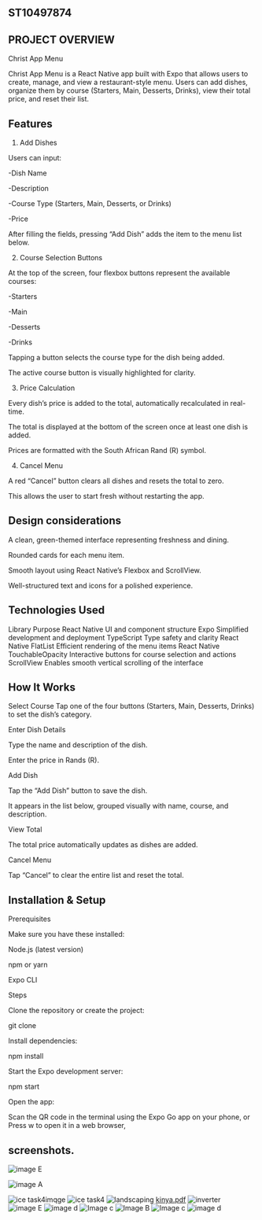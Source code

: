 ## ST10497874
## PROJECT OVERVIEW
Christ App Menu

Christ App Menu is a React Native app built with Expo that allows users to create, manage, and view a restaurant-style menu.
Users can add dishes, organize them by course (Starters, Main, Desserts, Drinks), view their total price, and reset their list.

## Features
 1. Add Dishes

Users can input:

-Dish Name

-Description

-Course Type (Starters, Main, Desserts, or Drinks)

-Price

After filling the fields, pressing “Add Dish” adds the item to the menu list below.

 2. Course Selection Buttons

At the top of the screen, four flexbox buttons represent the available courses:

-Starters

-Main

-Desserts

-Drinks

Tapping a button selects the course type for the dish being added.

The active course button is visually highlighted for clarity.

 3. Price Calculation

Every dish’s price is added to the total, automatically recalculated in real-time.

The total is displayed at the bottom of the screen once at least one dish is added.

Prices are formatted with the South African Rand (R) symbol.

 4. Cancel Menu

A red “Cancel” button clears all dishes and resets the total to zero.

This allows the user to start fresh without restarting the app.
## Design considerations

A clean, green-themed interface representing freshness and dining.

Rounded cards for each menu item.

Smooth layout using React Native’s Flexbox and ScrollView.

Well-structured text and icons for a polished experience.

## Technologies Used
Library	Purpose
React Native	UI and component structure
Expo	Simplified development and deployment
TypeScript	Type safety and clarity
React Native FlatList	Efficient rendering of the menu items
React Native TouchableOpacity	Interactive buttons for course selection and actions
ScrollView	Enables smooth vertical scrolling of the interface
## How It Works 

Select Course
Tap one of the four buttons (Starters, Main, Desserts, Drinks) to set the dish’s category.

Enter Dish Details

Type the name and description of the dish.

Enter the price in Rands (R).

Add Dish

Tap the “Add Dish” button to save the dish.

It appears in the list below, grouped visually with name, course, and description.

View Total

The total price automatically updates as dishes are added.

Cancel Menu

Tap “Cancel” to clear the entire list and reset the total.

##  Installation & Setup
Prerequisites

Make sure you have these installed:

Node.js (latest version)

npm or yarn

Expo CLI

Steps

Clone the repository or create the project:

git clone 

Install dependencies:

npm install


Start the Expo development server:

npm start

Open the app:

Scan the QR code in the terminal using the Expo Go app on your phone, or
Press w to open it in a web browser, 
##  screenshots.
![image E](https://github.com/user-attachments/assets/7ce72f9e-8948-4218-a2c4-7afabe30f79c)

![image A](https://github.com/user-attachments/assets/6308f673-bfe6-4806-b54f-06701a15d9a0)

![ice task4imqge](https://github.com/user-attachments/assets/2e2125af-f2c1-43e9-86dc-2093e4479811)
![ice task4](https://github.com/user-attachments/assets/2b95324b-ea64-4b10-9088-815e2ed04277)
![landscaping](https://github.com/user-attachments/assets/9942b9de-f297-4758-ba69-f76e9862c73b)
[kinya.pdf](https://github.com/user-attachments/files/23032708/kinya.pdf)
![inverter](https://github.com/user-attachments/assets/7bcc2423-c3e8-4335-bcd1-ad2b9e030560)
![image E](https://github.com/user-attachments/assets/f454cfc3-99d1-4291-9e2b-30870b86e2d9)
![image d](https://github.com/user-attachments/assets/46cffa97-3b70-46e6-b624-4d714b66f175)
![Image c](https://github.com/user-attachments/assets/dfd827aa-6560-4232-9e28-f425c005ddfc)
![Image  B](https://github.com/user-attachments/assets/8f18c148-e712-47cd-a986-862fbb46e370)
![Image c](https://github.com/user-attachments/assets/5816ec35-7dc5-4294-ae27-75d3cd666616)
![image d](https://github.com/user-attachments/assets/4b200175-fa50-41bf-8712-90c5eeff57cc)


